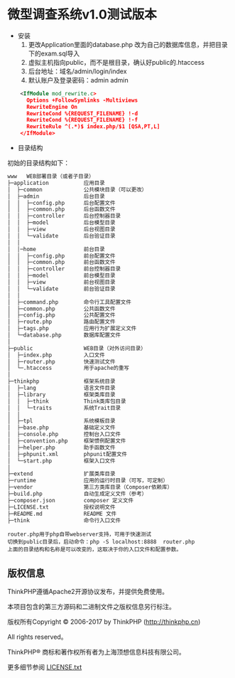 # 微型调查系统v1.0测试版本

-  安装
	1. 更改Application里面的database.php 改为自己的数据库信息，并把目录下的exam.sql导入
	2. 虚拟主机指向public，而不是根目录，确认好public的.htaccess
	3. 后台地址：域名/admin/login/index
	4. 默认账户及登录密码：admin admin

```xml
	<IfModule mod_rewrite.c>
	  Options +FollowSymlinks -Multiviews
	  RewriteEngine On
	  RewriteCond %{REQUEST_FILENAME} !-d
	  RewriteCond %{REQUEST_FILENAME} !-f
	  RewriteRule ^(.*)$ index.php/$1 [QSA,PT,L]
	</IfModule>
```



-  目录结构

初始的目录结构如下：

```html
www   WEB部署目录（或者子目录）
├─application           应用目录
│  ├─common             公共模块目录（可以更改）
│  ├─admin              后台目录
│  │  ├─config.php      后台配置文件
│  │  ├─common.php      后台函数文件
│  │  ├─controller      后台控制器目录
│  │  ├─model           后台模型目录
│  │  ├─view            后台视图目录
│  │  └─validate        后台验证目录
│  │ 
│  │─home               前台目录
│  │  ├─config.php      前台配置文件
│  │  ├─common.php      前台函数文件
│  │  ├─controller      前台控制器目录
│  │  ├─model           前台模型目录
│  │  ├─view            前台视图目录
│  │  └─validate        前台验证目录
│  │
│  ├─command.php        命令行工具配置文件
│  ├─common.php         公共函数文件
│  ├─config.php         公共配置文件
│  ├─route.php          路由配置文件
│  ├─tags.php           应用行为扩展定义文件
│  └─database.php       数据库配置文件
│
├─public                WEB目录（对外访问目录）
│  ├─index.php          入口文件
│  ├─router.php         快速测试文件
│  └─.htaccess          用于apache的重写
│
├─thinkphp              框架系统目录
│  ├─lang               语言文件目录
│  ├─library            框架类库目录
│  │  ├─think           Think类库包目录
│  │  └─traits          系统Trait目录
│  │
│  ├─tpl                系统模板目录
│  ├─base.php           基础定义文件
│  ├─console.php        控制台入口文件
│  ├─convention.php     框架惯例配置文件
│  ├─helper.php         助手函数文件
│  ├─phpunit.xml        phpunit配置文件
│  └─start.php          框架入口文件
│
├─extend                扩展类库目录
├─runtime               应用的运行时目录（可写，可定制）
├─vendor                第三方类库目录（Composer依赖库）
├─build.php             自动生成定义文件（参考）
├─composer.json         composer 定义文件
├─LICENSE.txt           授权说明文件
├─README.md             README 文件
├─think                 命令行入口文件
```

```shell
router.php用于php自带webserver支持，可用于快速测试
切换到public目录后，启动命令：php -S localhost:8888  router.php
上面的目录结构和名称是可以改变的，这取决于你的入口文件和配置参数。
```


## 版权信息

ThinkPHP遵循Apache2开源协议发布，并提供免费使用。

本项目包含的第三方源码和二进制文件之版权信息另行标注。

版权所有Copyright © 2006-2017 by ThinkPHP (http://thinkphp.cn)

All rights reserved。

ThinkPHP® 商标和著作权所有者为上海顶想信息科技有限公司。

更多细节参阅 [LICENSE.txt](LICENSE.txt)
